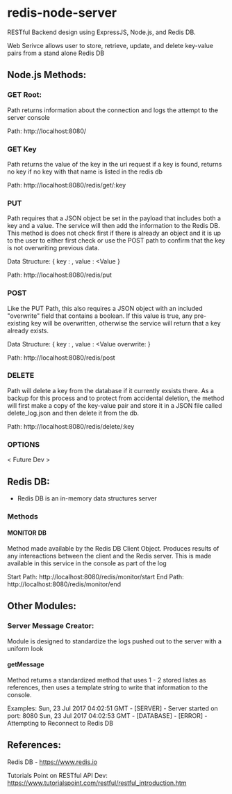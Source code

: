 # redis-node-server

RESTful Backend design using ExpressJS, Node.js, and Redis DB.  

Web Serivce allows user to store, retrieve, update, and delete key-value pairs from a stand alone Redis DB


## Node.js Methods:

### GET Root:
Path returns information about the connection and logs the attempt to the server console 

Path: http://localhost:8080/

### GET Key
Path returns the value of the key in the uri request if a key is found, returns no key if no key with that name is listed in the redis db

Path: http://localhost:8080/redis/get/:key

### PUT
Path requires that a JSON object be set in the payload that includes both a key and a value.  The service will then add the information to the Redis DB.  This method is does not check first if there is already an object and it is up to the user to either first check or use the POST path to confirm that the key is not overwriting previous data.

Data Structure:
{
  key : <Key>,
  value : <Value
}

Path: http://localhost:8080/redis/put

### POST
Like the PUT Path, this also requires a JSON object with an included "overwrite" field that contains a boolean.  If this value is true, any pre-existing key will be overwritten, otherwise the service will return that a key already exists.


Data Structure:
{
  key : <Key>,
  value : <Value
  overwrite: <boolean>
}


Path: http://localhost:8080/redis/post

### DELETE
Path will delete a key from the database if it currently exsists there.  As a backup for this process and to protect from accidental deletion, the method will first make a copy of the key-value pair and store it in a JSON file called delete_log.json and then delete it from the db.

Path: http://localhost:8080/redis/delete/:key

### OPTIONS
< Future Dev >

## Redis DB:
- Redis DB is an in-memory data structures server

### Methods
#### MONITOR DB
Method made available by the Redis DB Client Object.  Produces results of any intereactions between the client and the Redis server.  This is made available in this service in the console as part of the log

Start Path: http://localhost:8080/redis/monitor/start
End Path: http://localhost:8080/redis/monitor/end

## Other Modules:
### Server Message Creator:
Module is designed to standardize the logs pushed out to the server with a uniform look 

#### getMessage
Method returns a standardized method that uses 1 - 2 stored listes as references, then uses a template string to write that information to the console.

Examples: 
    Sun, 23 Jul 2017 04:02:51 GMT - [SERVER] - Server started on port: 8080
    Sun, 23 Jul 2017 04:02:53 GMT - [DATABASE] - [ERROR] - Attempting to Reconnect to Redis DB

## References: 

Redis DB - https://www.redis.io

Tutorials Point on RESTful API Dev: https://www.tutorialspoint.com/restful/restful_introduction.htm
